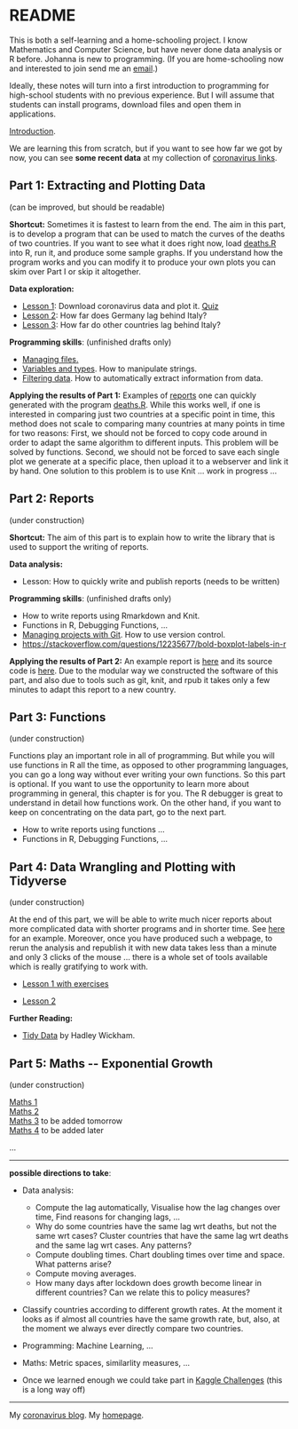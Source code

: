 # README

This is both a self-learning and a home-schooling project. I know Mathematics and Computer Science, but have never done data analysis or R before. Johanna is new to programming. (If you are home-schooling now and interested to join  send me an [email](mailto:alexhkurz@gmail.com?subject=coronavirus-in-R).)

Ideally, these notes will turn into a first  introduction to programming for high-school students with no previous experience. But I will assume that students can install programs, download files and open them in applications.

[Introduction](intro.md).

We are learning this from scratch, but if you want to see how far we got by now, you can see **some recent data** at my collection of [coronavirus links](https://alexhkurz.github.io/notes/covid-19.html).

## Part 1: Extracting and Plotting Data

(can be improved, but should be readable)

**Shortcut:** Sometimes it is fastest to learn from the end. The aim in this part, is to develop a program that can be used to match the curves of the deaths of two countries. If you want to see what it does right now, load [deaths.R](src/deaths.R) into R, run it, and produce some sample graphs. If you understand how the program works and you can modify it to produce your own plots you can skim over Part I or skip it altogether.

**Data exploration:**

- [Lesson 1](lessons/lesson-01/lesson-01.md): Download coronavirus data and plot it.  [Quiz](lessons/lesson-01/quiz-01.Rmd)  
- [Lesson 2](lessons/lesson-02/lesson-02.md): How far does Germany lag behind Italy?  
- [Lesson 3](lessons/lesson-03/lesson-03.md): How far do other countries lag behind   Italy? 

**Programming skills**: (unfinished drafts only)
- [Managing files.](lessons/lesson-files.md)
- [Variables and types](lessons/lesson-strings.Rmd). How to manipulate strings.
- [Filtering data](lessons/lesson-filter.Rmd). How to automatically extract information from data.

**Applying the results of Part 1:** Examples of [reports](reports/reports.md) one can quickly generated with the program [deaths.R](src/deaths.R). While this works well, if one is interested in comparing just two countries at a specific point in time, this method does not scale to comparing many countries at many points in time for two reasons: First, we should not be forced to copy code around in order to adapt the same algorithm to different inputs. This problem will be solved by functions. Second, we should not be forced to save each single plot we generate at a specific place, then upload it to a webserver and link it by hand. One solution to this problem is to use Knit ... work in progress ...


## Part 2: Reports

(under construction)

**Shortcut:** The aim of this part is to explain how to write the library that is used to support the writing of reports.

**Data analysis:**

- Lesson: How to quickly write and publish reports (needs to be written)

**Programming skills**: (unfinished drafts only)
- []() How to write reports using Rmarkdown and Knit.
- Functions in R, Debugging Functions, ... 
- [Managing projects with Git](lessons/lesson-git.md). How to use version control.
- https://stackoverflow.com/questions/12235677/bold-boxplot-labels-in-r


**Applying the results of Part 2:** An example report is [here](https://rpubs.com/alexhkurz/594386) and its source code is [here](https://github.com/alexhkurz/coronavirus-in-R/blob/master/reports/report-Germany-Italy.Rmd). Due to the modular way we constructed the software of this part, and also due to tools such as git, knit, and rpub it takes only a few minutes to adapt this report to a new country.

## Part 3: Functions

(under construction)

Functions play an important role in all of programming. But while you will use functions in R all the time, as opposed to other programming languages, you can go a long way without ever writing your own functions. So this part is optional. If you want to use the opportunity to learn more about programming in general, this chapter is for you. The R debugger is great to understand in detail how functions work. On the other hand, if you want to keep on concentrating on the data part, go to the next part. 

- []() How to write reports using functions ... 
- Functions in R, Debugging Functions, ... 

## Part 4: Data Wrangling and Plotting with Tidyverse

(under construction)

At the end of this part, we will be able to write much nicer reports about more complicated data with shorter programs and in shorter time. See [here](https://rpubs.com/alexhkurz/600882) for an example. Moreover, once you have produced such a webpage, to rerun the analysis and republish it with new data takes less than a minute and only 3 clicks of the mouse ... there is a whole set of tools available which is really gratifying to work with.


- [Lesson 1 with exercises](https://github.com/alexhkurz/coronavirus-in-R/blob/master/lessons/lesson-data-wrangling.Rmd)

- [Lesson 2](https://github.com/alexhkurz/coronavirus-in-R/blob/master/lessons/lesson-data-wrangling-2.Rmd)

**Further Reading:**

- [Tidy Data](http://www.jstatsoft.org/v59/i10/paper) by Hadley Wickham.


## Part 5: Maths -- Exponential Growth

(under construction)

[Maths 1](lessons/maths-01.md)    
[Maths 2](https://hackmd.io/OiwWCSfzQTmPgUBK_MMgnA)  
[Maths 3]() to be added tomorrow  
[Maths 4]() to be added later  

...

---

**possible directions to take**:

- Data analysis: 
  - Compute the lag automatically, Visualise how the lag changes over time, Find reasons for changing lags, ...
  - Why do some countries have the same lag wrt deaths, but not the same wrt cases? Cluster countries that have the same lag wrt deaths and the same lag wrt cases. Any patterns?
  - Compute doubling times. Chart doubling times over time and space. What patterns arise?
  - Compute moving averages.
  - How many days after lockdown does growth become linear in different countries? Can we relate this to policy measures?

- Classify countries according to different growth rates. At the moment it looks as if almost all countries have the same growth rate, but, also, at the moment we always ever directly compare two countries.

- Programming: Machine Learning, ...

- Maths: Metric spaces, similarlity measures, ...

- Once we learned enough we could take part in [Kaggle Challenges](https://www.kaggle.com/covid19) (this is a long way off)

---

My [coronavirus blog](https://alexhkurz.github.io/notes/covid-19.html).
My [homepage](https://alexhkurz.github.io).

